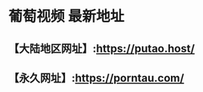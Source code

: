 <H1>葡萄视频 最新地址</H1>
<H2>【大陆地区网址】:<a href="https://putao.host/" target="_blank">https://putao.host/</a></H2>
<H2>【永久网址】:<a href="https://porntau.com/" target="_blank">https://porntau.com/</a></H2>
